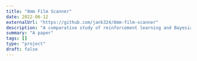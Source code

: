 ```yaml
---
title: "8mm Film Scanner"
date: 2022-06-12
externalUrl: "https://github.com/jank324/8mm-film-scanner"
description: "A comparative study of reinforcement learning and Bayesian optimisation for online continuous tuning"
summary: "A paper"
tags: []
type: "project"
draft: false
---
```

